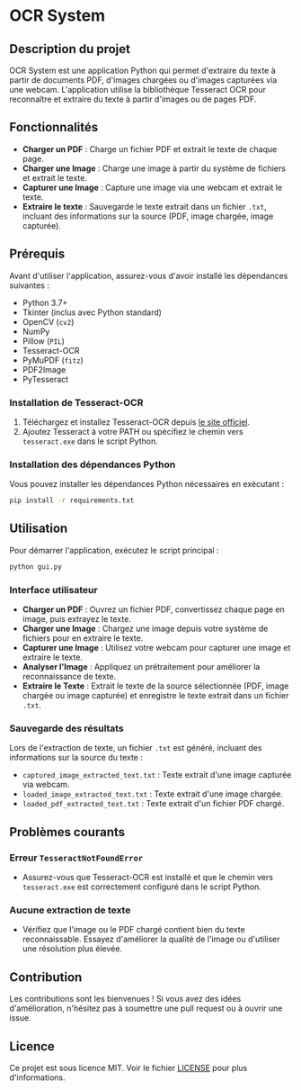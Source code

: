 # OCR System

## Description du projet

OCR System est une application Python qui permet d'extraire du texte à partir de documents PDF, d'images chargées ou d'images capturées via une webcam. L'application utilise la bibliothèque Tesseract OCR pour reconnaître et extraire du texte à partir d'images ou de pages PDF.

## Fonctionnalités

- **Charger un PDF** : Charge un fichier PDF et extrait le texte de chaque page.
- **Charger une Image** : Charge une image à partir du système de fichiers et extrait le texte.
- **Capturer une Image** : Capture une image via une webcam et extrait le texte.
- **Extraire le texte** : Sauvegarde le texte extrait dans un fichier `.txt`, incluant des informations sur la source (PDF, image chargée, image capturée).

## Prérequis

Avant d'utiliser l'application, assurez-vous d'avoir installé les dépendances suivantes :

- Python 3.7+
- Tkinter (inclus avec Python standard)
- OpenCV (`cv2`)
- NumPy
- Pillow (`PIL`)
- Tesseract-OCR
- PyMuPDF (`fitz`)
- PDF2Image
- PyTesseract

### Installation de Tesseract-OCR

1. Téléchargez et installez Tesseract-OCR depuis [le site officiel](https://github.com/tesseract-ocr/tesseract).
2. Ajoutez Tesseract à votre PATH ou spécifiez le chemin vers `tesseract.exe` dans le script Python.

### Installation des dépendances Python

Vous pouvez installer les dépendances Python nécessaires en exécutant :

```bash
pip install -r requirements.txt
```

## Utilisation

Pour démarrer l'application, exécutez le script principal :

```bash
python gui.py
```

### Interface utilisateur

* **Charger un PDF** : Ouvrez un fichier PDF, convertissez chaque page en image, puis extrayez le texte.
* **Charger une Image** : Chargez une image depuis votre système de fichiers pour en extraire le texte.
* **Capturer une Image** : Utilisez votre webcam pour capturer une image et extraire le texte.
* **Analyser l'Image** : Appliquez un prétraitement pour améliorer la reconnaissance de texte.
* **Extraire le Texte** : Extrait le texte de la source sélectionnée (PDF, image chargée ou image capturée) et enregistre le texte extrait dans un fichier `.txt`.

### Sauvegarde des résultats

Lors de l'extraction de texte, un fichier `.txt` est généré, incluant des informations sur la source du texte :

* `captured_image_extracted_text.txt` : Texte extrait d'une image capturée via webcam.
* `loaded_image_extracted_text.txt` : Texte extrait d'une image chargée.
* `loaded_pdf_extracted_text.txt` : Texte extrait d'un fichier PDF chargé.

## Problèmes courants

### Erreur `TesseractNotFoundError`

* Assurez-vous que Tesseract-OCR est installé et que le chemin vers `tesseract.exe` est correctement configuré dans le script Python.

### Aucune extraction de texte

* Vérifiez que l'image ou le PDF chargé contient bien du texte reconnaissable. Essayez d'améliorer la qualité de l'image ou d'utiliser une résolution plus élevée.

## Contribution

Les contributions sont les bienvenues ! Si vous avez des idées d'amélioration, n'hésitez pas à soumettre une pull request ou à ouvrir une issue.

## Licence

Ce projet est sous licence MIT. Voir le fichier [LICENSE]() pour plus d'informations.

